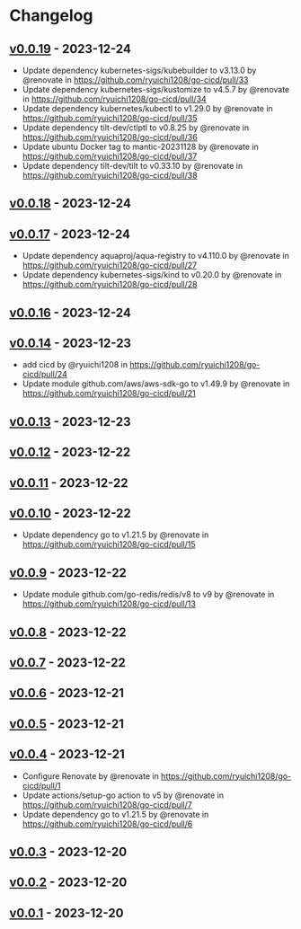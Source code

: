 # Changelog

## [v0.0.19](https://github.com/ryuichi1208/go-cicd/compare/v0.0.18...v0.0.19) - 2023-12-24
- Update dependency kubernetes-sigs/kubebuilder to v3.13.0 by @renovate in https://github.com/ryuichi1208/go-cicd/pull/33
- Update dependency kubernetes-sigs/kustomize to v4.5.7 by @renovate in https://github.com/ryuichi1208/go-cicd/pull/34
- Update dependency kubernetes/kubectl to v1.29.0 by @renovate in https://github.com/ryuichi1208/go-cicd/pull/35
- Update dependency tilt-dev/ctlptl to v0.8.25 by @renovate in https://github.com/ryuichi1208/go-cicd/pull/36
- Update ubuntu Docker tag to mantic-20231128 by @renovate in https://github.com/ryuichi1208/go-cicd/pull/37
- Update dependency tilt-dev/tilt to v0.33.10 by @renovate in https://github.com/ryuichi1208/go-cicd/pull/38

## [v0.0.18](https://github.com/ryuichi1208/go-cicd/compare/v0.0.17...v0.0.18) - 2023-12-24

## [v0.0.17](https://github.com/ryuichi1208/go-cicd/compare/v0.0.16...v0.0.17) - 2023-12-24
- Update dependency aquaproj/aqua-registry to v4.110.0 by @renovate in https://github.com/ryuichi1208/go-cicd/pull/27
- Update dependency kubernetes-sigs/kind to v0.20.0 by @renovate in https://github.com/ryuichi1208/go-cicd/pull/28

## [v0.0.16](https://github.com/ryuichi1208/go-cicd/compare/v0.0.15...v0.0.16) - 2023-12-24

## [v0.0.14](https://github.com/ryuichi1208/go-cicd/compare/v0.0.13...v0.0.14) - 2023-12-23
- add cicd by @ryuichi1208 in https://github.com/ryuichi1208/go-cicd/pull/24
- Update module github.com/aws/aws-sdk-go to v1.49.9 by @renovate in https://github.com/ryuichi1208/go-cicd/pull/21

## [v0.0.13](https://github.com/ryuichi1208/go-cicd/compare/v0.0.12...v0.0.13) - 2023-12-23

## [v0.0.12](https://github.com/ryuichi1208/go-cicd/compare/v0.0.11...v0.0.12) - 2023-12-22

## [v0.0.11](https://github.com/ryuichi1208/go-cicd/compare/v0.0.10...v0.0.11) - 2023-12-22

## [v0.0.10](https://github.com/ryuichi1208/go-cicd/compare/v0.0.9...v0.0.10) - 2023-12-22
- Update dependency go to v1.21.5 by @renovate in https://github.com/ryuichi1208/go-cicd/pull/15

## [v0.0.9](https://github.com/ryuichi1208/go-cicd/compare/v0.0.8...v0.0.9) - 2023-12-22
- Update module github.com/go-redis/redis/v8 to v9 by @renovate in https://github.com/ryuichi1208/go-cicd/pull/13

## [v0.0.8](https://github.com/ryuichi1208/go-cicd/compare/v0.0.7...v0.0.8) - 2023-12-22

## [v0.0.7](https://github.com/ryuichi1208/go-cicd/compare/v0.0.6...v0.0.7) - 2023-12-22

## [v0.0.6](https://github.com/ryuichi1208/go-cicd/compare/v0.0.5...v0.0.6) - 2023-12-21

## [v0.0.5](https://github.com/ryuichi1208/go-cicd/compare/v0.0.4...v0.0.5) - 2023-12-21

## [v0.0.4](https://github.com/ryuichi1208/go-cicd/compare/v0.0.3...v0.0.4) - 2023-12-21
- Configure Renovate by @renovate in https://github.com/ryuichi1208/go-cicd/pull/1
- Update actions/setup-go action to v5 by @renovate in https://github.com/ryuichi1208/go-cicd/pull/7
- Update dependency go to v1.21.5 by @renovate in https://github.com/ryuichi1208/go-cicd/pull/6

## [v0.0.3](https://github.com/ryuichi1208/go-cicd/compare/v0.0.2...v0.0.3) - 2023-12-20

## [v0.0.2](https://github.com/ryuichi1208/go-cicd/compare/v0.0.1...v0.0.2) - 2023-12-20

## [v0.0.1](https://github.com/ryuichi1208/go-cicd/commits/v0.0.1) - 2023-12-20
